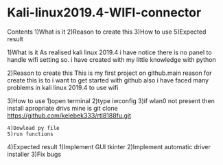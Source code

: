 # Kali-linux2019.4-WIFI-connector

Contents
    1)What is it
    2)Reason to create this
    3)How to use
    5)Expected result
    
 1)What is it
     As realised kali linux 2019.4 i have notice there is no panel to handle wifi setting
  so. i have created with my little knowledge with python
  
 2)Reason to create this
    This is my first project on github.main reason for create this is to i want to get started with github
  also i have faced many problems in kali linux 2019.4 to use wifi
  
  3)How to use
    1)open terminal
    2)type iwconfig
    3)if wlan0 not present then install apropriate drivs
       mine is git clone https://github.com/kelebek333/rtl8188fu.git
       
    4)Dowload py file
    5)run functions
    
  4)Expected result
     1)Implement GUI tkinter
     2)Implement automatic driver installer
     3)Fix bugs
